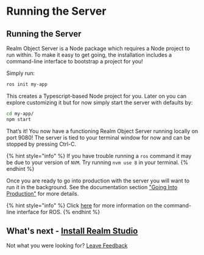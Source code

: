 # Running the Server

## Running the Server

Realm Object Server is a Node package which requires a Node project to run within. To make it easy to get going, the installation includes a command-line interface to bootstrap a project for you!

Simply run:

```bash
ros init my-app
```

This creates a Typescript-based Node project for you. Later on you can explore customizing it but for now simply start the server with defaults by:

```bash
cd my-app/
npm start
```

That’s it! You now have a functioning Realm Object Server running locally on port 9080! The server is tied to your terminal window for now and can be stopped by pressing Ctrl-C.

{% hint style="info" %}
If you have trouble running a `ros` command it may be due to your version of `NVM`.  Try running `nvm use 8` in your terminal.
{% endhint %}

Once you are ready to go into production with the server you will want to run it in the background. See the documentation section ["Going Into Production"](manage/run-ros-in-the-background.md) for more details.

{% hint style="info" %}
Click [here](manage/command-line-interface-for-ros.md) for more information on the command-line interface for ROS.
{% endhint %}

## What's next - [Install Realm Studio](../realm-studio/#installation)

Not what you were looking for? [Leave Feedback](https://www.getfeedback.com/r/uO1Zl0vE)

